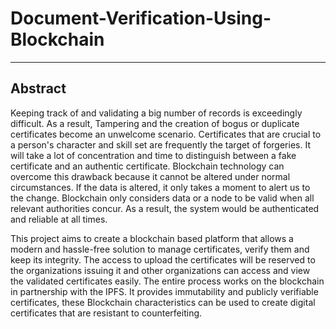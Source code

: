 # Document-Verification-Using-Blockchain
-----------------------------------------
## Abstract
Keeping track of and validating a big number of records is exceedingly difficult. As a
result, Tampering and the creation of bogus or duplicate certificates become an
unwelcome scenario. Certificates that are crucial to a person's character and skill set are
frequently the target of forgeries. It will take a lot of concentration and time to
distinguish between a fake certificate and an authentic certificate. Blockchain technology
can overcome this drawback because it cannot be altered under normal circumstances. If
the data is altered, it only takes a moment to alert us to the change. Blockchain only
considers data or a node to be valid when all relevant authorities concur. As a result, the
system would be authenticated and reliable at all times.

This project aims to create a blockchain based platform that allows a modern and
hassle-free solution to manage certificates, verify them and keep its integrity. The access
to upload the certificates will be reserved to the organizations issuing it and other
organizations can access and view the validated certificates easily. The entire process
works on the blockchain in partnership with the IPFS. It provides immutability and
publicly verifiable certificates, these Blockchain characteristics can be used to create
digital certificates that are resistant to counterfeiting.
